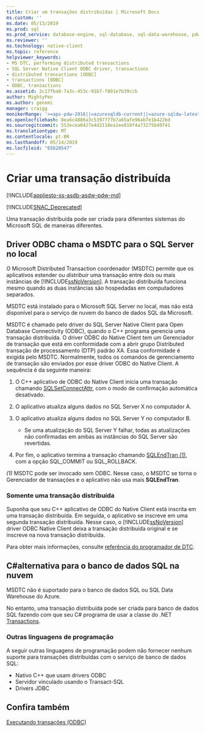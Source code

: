 ```yaml
---
title: Criar um transações distribuídas | Microsoft Docs
ms.custom: ''
ms.date: 05/13/2019
ms.prod: sql
ms.prod_service: database-engine, sql-database, sql-data-warehouse, pdw
ms.reviewer: ''
ms.technology: native-client
ms.topic: reference
helpviewer_keywords:
- MS DTC, performing distributed transactions
- SQL Server Native Client ODBC driver, transactions
- distributed transactions [ODBC]
- transactions [ODBC]
- ODBC, transactions
ms.assetid: 2c17fba0-7a3c-453c-91b7-f801e7b39ccb
author: MightyPen
ms.author: genemi
manager: craigg
monikerRange: '>=aps-pdw-2016||=azuresqldb-current||=azure-sqldw-latest||>=sql-server-2016||=sqlallproducts-allversions||>=sql-server-linux-2017||=azuresqldb-mi-current'
ms.openlocfilehash: 8ea6c4886a3c5397777b7a65afe96ab7e1b422bd
ms.sourcegitcommit: 553ecea0427e4d2118ea1ee810f4a73275b40741
ms.translationtype: MT
ms.contentlocale: pt-BR
ms.lasthandoff: 05/14/2019
ms.locfileid: "65620547"
---
```

# <a name="create-a-distributed-transaction"></a>Criar uma transação distribuída

[!INCLUDE[appliesto-ss-asdb-asdw-pdw-md](../../../includes/appliesto-ss-asdb-asdw-pdw-md.md)]

<!--
The following includes .md file is Empty, as of long before 2019/May/13.
/includes/snac-deprecated.md
-->

[!INCLUDE[SNAC_Deprecated](../../../includes/snac-deprecated.md)]

Uma transação distribuída pode ser criada para diferentes sistemas do Microsoft SQL de maneiras diferentes.

## <a name="odbc-driver-calls-the-msdtc-for-sql-server-on-premises"></a>Driver ODBC chama o MSDTC para o SQL Server no local

O Microsoft Distributed Transaction coordenador (MSDTC) permite que os aplicativos estender ou _distribuir_ uma transação entre dois ou mais instâncias de [!INCLUDE[ssNoVersion](../../../includes/ssnoversion-md.md)]. A transação distribuída funciona mesmo quando as duas instâncias são hospedadas em computadores separados.

MSDTC está instalado para o Microsoft SQL Server no local, mas não está disponível para o serviço de nuvem do banco de dados SQL da Microsoft.

MSDTC é chamado pelo driver do SQL Server Native Client para Open Database Connectivity (ODBC), quando o C++ programa gerencia uma transação distribuída. O driver ODBC do Native Client tem um Gerenciador de transação que está em conformidade com a abrir grupo Distributed transação de processamento (DTP) padrão XA. Essa conformidade é exigida pelo MSDTC. Normalmente, todos os comandos de gerenciamento de transação são enviados por esse driver ODBC do Native Client. A sequência é da seguinte maneira:

1. O C++ aplicativo de ODBC do Native Client inicia uma transação chamando [SQLSetConnectAttr](../../../relational-databases/native-client-odbc-api/sqlsetconnectattr.md), com o modo de confirmação automática desativado.

2. O aplicativo atualiza alguns dados no SQL Server X no computador A.

3. O aplicativo atualiza alguns dados no SQL Server Y no computador B.
    - Se uma atualização do SQL Server Y falhar, todas as atualizações não confirmadas em ambas as instâncias do SQL Server são revertidas.

4. Por fim, o aplicativo termina a transação chamando [SQLEndTran _(1)_](../../../relational-databases/native-client-odbc-api/sqlendtran.md), com a opção SQL_COMMIT ou SQL_ROLLBACK.

_(1)_  MSDTC pode ser invocado sem ODBC. Nesse caso, o MSDTC se torna o Gerenciador de transações e o aplicativo não usa mais **SQLEndTran**.

### <a name="only-one-distributed-transaction"></a>Somente uma transação distribuída

Suponha que seu C++ aplicativo de ODBC do Native Client está inscrita em uma transação distribuída. Em seguida, o aplicativo se inscreve em uma segunda transação distribuída. Nesse caso, o [!INCLUDE[ssNoVersion](../../../includes/ssnoversion-md.md)] driver ODBC Native Client deixa a transação distribuída original e se inscreve na nova transação distribuída.

Para obter mais informações, consulte [referência do programador de DTC](https://docs.microsoft.com/previous-versions/windows/desktop/ms686108\(v=vs.85\)).

## <a name="c-alternative-for-sql-database-in-the-cloud"></a>C#alternativa para o banco de dados SQL na nuvem

MSDTC não é suportado para o banco de dados SQL ou SQL Data Warehouse do Azure.

No entanto, uma transação distribuída pode ser criada para banco de dados SQL fazendo com que seu C# programa de usar a classe do .NET [Transactions](/dotnet/api/system.transactions.transactionscope).

### <a name="other-programming-languages"></a>Outras linguagens de programação

A seguir outras linguagens de programação podem não fornecer nenhum suporte para transações distribuídas com o serviço de banco de dados SQL:

- Nativo C++ que usam drivers ODBC
- Servidor vinculado usando o Transact-SQL
- Drivers JDBC

## <a name="see-also"></a>Confira também

[Executando transações (ODBC)](performing-transactions-in-odbc.md)
